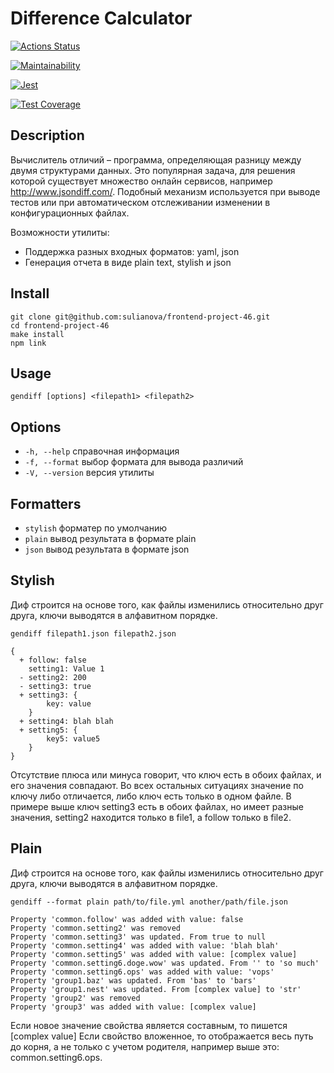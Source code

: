 # Difference Calculator

[![Actions Status](https://github.com/sulianova/frontend-project-46/workflows/hexlet-check/badge.svg)](https://github.com/sulianova/frontend-project-46/actions)

[![Maintainability](https://api.codeclimate.com/v1/badges/41cac6cc9df76252fd7a/maintainability)](https://codeclimate.com/github/sulianova/frontend-project-46/maintainability)

[![Jest](https://github.com/sulianova/frontend-project-46/actions/workflows/jest.yml/badge.svg)](https://github.com/sulianova/frontend-project-46/actions/workflows/jest.yml)

[![Test Coverage](https://api.codeclimate.com/v1/badges/41cac6cc9df76252fd7a/test_coverage)](https://codeclimate.com/github/sulianova/frontend-project-46/test_coverage)

## Description
Вычислитель отличий – программа, определяющая разницу между двумя структурами данных. Это популярная задача, для решения которой существует множество онлайн сервисов, например http://www.jsondiff.com/. Подобный механизм используется при выводе тестов или при автоматическом отслеживании изменении в конфигурационных файлах.

Возможности утилиты:
* Поддержка разных входных форматов: yaml, json
* Генерация отчета в виде plain text, stylish и json
## Install
```
git clone git@github.com:sulianova/frontend-project-46.git
cd frontend-project-46
make install
npm link
```
## Usage
```
gendiff [options] <filepath1> <filepath2>
```
## Options
* `-h, --help` справочная информация
* `-f, --format` выбор формата для вывода различий
* `-V, --version` версия утилиты
## Formatters
* `stylish` форматер по умолчанию
* `plain` вывод результата в формате plain
* `json` вывод результата в формате json

## Stylish
Диф строится на основе того, как файлы изменились относительно друг друга, ключи выводятся в алфавитном порядке.
```
gendiff filepath1.json filepath2.json

{
  + follow: false
    setting1: Value 1
  - setting2: 200
  - setting3: true
  + setting3: {
        key: value
    }
  + setting4: blah blah
  + setting5: {
        key5: value5
    }
}
```
Отсутствие плюса или минуса говорит, что ключ есть в обоих файлах, и его значения совпадают. Во всех остальных ситуациях значение по ключу либо отличается, либо ключ есть только в одном файле. В примере выше ключ setting3 есть в обоих файлах, но имеет разные значения, setting2 находится только в file1, а follow только в file2.

## Plain
Диф строится на основе того, как файлы изменились относительно друг друга, ключи выводятся в алфавитном порядке.
```
gendiff --format plain path/to/file.yml another/path/file.json

Property 'common.follow' was added with value: false
Property 'common.setting2' was removed
Property 'common.setting3' was updated. From true to null
Property 'common.setting4' was added with value: 'blah blah'
Property 'common.setting5' was added with value: [complex value]
Property 'common.setting6.doge.wow' was updated. From '' to 'so much'
Property 'common.setting6.ops' was added with value: 'vops'
Property 'group1.baz' was updated. From 'bas' to 'bars'
Property 'group1.nest' was updated. From [complex value] to 'str'
Property 'group2' was removed
Property 'group3' was added with value: [complex value]
```
Если новое значение свойства является составным, то пишется [complex value]
Если свойство вложенное, то отображается весь путь до корня, а не только с учетом родителя, например выше это: common.setting6.ops.

